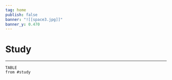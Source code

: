 ```yaml
---
tag: home
publish: false
banner: "![[space3.jpg]]"
banner_y: 0.470
---
```

# Study
---
```dataview
TABLE
from #study 
```